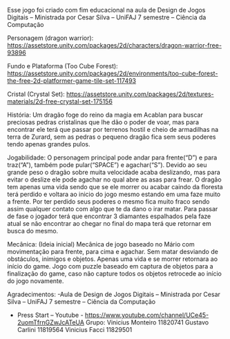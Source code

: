 Esse jogo foi criado com fim educacional na aula de Design de Jogos Digitais – Ministrada por Cesar Silva – UniFAJ 7 semestre – Ciência da Computação

Personagem (dragon warrior): https://assetstore.unity.com/packages/2d/characters/dragon-warrior-free-93896

Fundo e Plataforma (Too Cube Forest): 
https://assetstore.unity.com/packages/2d/environments/too-cube-forest-the-free-2d-platformer-game-tile-set-117493

Cristal (Crystal Set):
https://assetstore.unity.com/packages/2d/textures-materials/2d-free-crystal-set-175156

História: 
Um dragão foge do reino da magia em Acablan para buscar preciosas pedras cristalinas que lhe dão o poder de voar, mas para encontrar ele terá que passar por terrenos hostil e cheio de armadilhas na terra de Zurard, sem as pedras o pequeno dragão fica sem seus poderes tendo apenas grandes pulos.

Jogabilidade:
O personagem principal pode andar para frente(“D”) e para traz(“A”), também pode pular(“SPACE”) e agachar(“S”). 
Devido ao seu grande peso o dragão sobre muita velocidade acaba deslizando, mas para evitar o deslize ele pode agachar no qual abre as asas para frear. 
O dragão tem apenas uma vida sendo que se ele morrer ou acabar caindo da floresta terá perdido e voltara ao inicio do jogo mesmo estando em uma faze muito a frente. Por ter perdido seus poderes o mesmo fica muito fraco sendo assim qualquer contato com algo que te da dano o irar matar.
Para passar de fase o jogador terá que encontrar 3 diamantes espalhados pela faze atual se não encontrar ao chegar no final do mapa terá que retornar em busca do mesmo.


Mecânica: (Ideia inicial)
Mecânica de jogo baseado no Mário com movimentação para frente, para cima e agachar. Sem matar desviando de obstáculos, inimigos e objetos. Apenas uma vida e se morrer retornara ao início do game. Jogo com puzzle baseado em captura de objetos para a finalização do game, caso não capture todos os objetos retrocede ao início do jogo novamente.






Agradecimentos:
-Aula de Design de Jogos Digitais – Ministrada por Cesar Silva – UniFAJ 7 semestre – Ciência da Computação
- Press Start – Youtube - https://www.youtube.com/channel/UCe45-2uomTfrnGZwJcATeUA 
Grupo:
Vinicius Monteiro 11820741
Gustavo Carlini 11819564
Vinicius Facci 11829501


